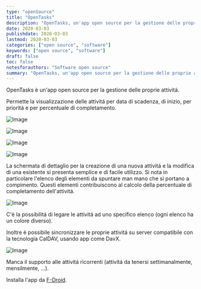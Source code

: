 ```yaml
---
type: "openSource"
title: "OpenTasks"
description: "OpenTasks, un'app open source per la gestione delle proprie attivitá"
date: 2020-03-03
publishdate: 2020-03-03
lastmod: 2020-03-03
categories: ["open source", "software"]
keywords: ["open source", "software"]
draft: false
toc: false
notesforauthors: "Software open source"
summary: "OpenTasks, un'app open source per la gestione delle proprie attivitá."
---
```


OpenTasks è un'app open source per la gestione delle proprie attivitá. 

Permette la visualizzazione delle attivitá per data di scadenza, di inizio, per prioritá e per percentuale di completamento.

![Image](/static/openSource/OpenTasks-ListByDueDate.png "OpenTasks - Image 1")

![Image](/static/openSource/OpenTasks-ListByStartDate.png "OpenTasks - Image 2")

![Image](/static/openSource/OpenTasks-ListByPriority.png "OpenTasks - Image 3")

![Image](/static/openSource/OpenTasks-ListByPercentage.png "OpenTasks - Image 4")

La schermata di dettaglio per la creazione di una nuova attivitá e la modifica di una esistente si presenta semplice e di facile utilizzo. Si nota in particolare l'elenco degli elementi da spuntare man mano che si portano a compimento. Questi elementi contribuiscono al calcolo della percentuale di completamento dell'attivitá.

![Image](/static/openSource/OpenTasks-TaskDetails.png "OpenTasks - Task Details")

C'è la possibilitá di legare le attivitá ad uno specifico elenco (ogni elenco ha un colore diverso).

Inoltre è possibile sincronizzare le proprie attivitá su server compatibile con la tecnologia CalDAV, usando app come DavX.

![Image](/static/openSource/OpenTasks-Accounts.png "OpenTasks - Account")

Manca il supporto alle attivitá ricorrenti (attivitá da tenersi settimanalmente, mensilmente, ...).

Installa l'app da [F-Droid](/opensource/fdroid/ "F-Droid").
